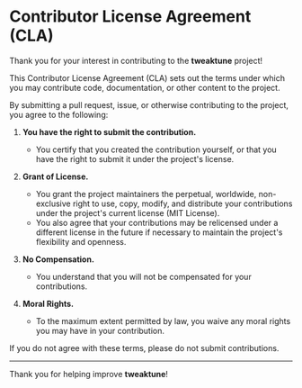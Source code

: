 # Contributor License Agreement (CLA)

Thank you for your interest in contributing to the **tweaktune** project!

This Contributor License Agreement (CLA) sets out the terms under which you may contribute code, documentation, or other content to the project.

By submitting a pull request, issue, or otherwise contributing to the project, you agree to the following:

1. **You have the right to submit the contribution.**
   - You certify that you created the contribution yourself, or that you have the right to submit it under the project's license.

2. **Grant of License.**
   - You grant the project maintainers the perpetual, worldwide, non-exclusive right to use, copy, modify, and distribute your contributions under the project's current license (MIT License).
   - You also agree that your contributions may be relicensed under a different license in the future if necessary to maintain the project's flexibility and openness.

3. **No Compensation.**
   - You understand that you will not be compensated for your contributions.

4. **Moral Rights.**
   - To the maximum extent permitted by law, you waive any moral rights you may have in your contribution.

If you do not agree with these terms, please do not submit contributions.

---

Thank you for helping improve **tweaktune**!

